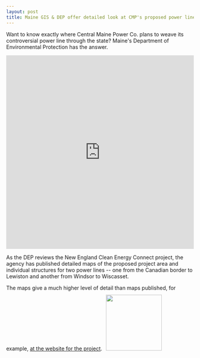```yaml
---
layout: post
title: Maine GIS & DEP offer detailed look at CMP's proposed power lines
---
```

Want to know exactly where Central Maine Power Co. plans to weave its controversial power line through the state? Maine's Department of Environmental Protection has the answer.

<iframe width="100%" height="520" frameborder="0" src="https://dfishell.carto.com/builder/3c7e897e-489a-4803-a821-105ba8f56dc6/embed?state=%7B"map"%3A%7B"ne"%3A%5B-71.927490%2C43.659924%5D%2C"sw"%3A%5B-67.895508%2C45.962606%5D%7D%7D" allowfullscreen webkitallowfullscreen mozallowfullscreen oallowfullscreen msallowfullscreen></iframe>

As the DEP reviews the New England Clean Energy Connect project, the agency has published detailed maps of the proposed project area and individual structures for two power lines -- one from the Canadian border to Lewiston and another from Windsor to Wiscasset.

The maps give a much higher level of detail than maps published, for example, [at the website for the project](https://www.necleanenergyconnect.org/map/).<img src="https://static1.squarespace.com/static/59f503f2d74cff2410953bcf/t/5b5b6db2aa4a99c5ff5c4bd3/1535048016348/NECEC_map.png?format=1000w" style="padding:10px; text-align:right;" width="150px">
